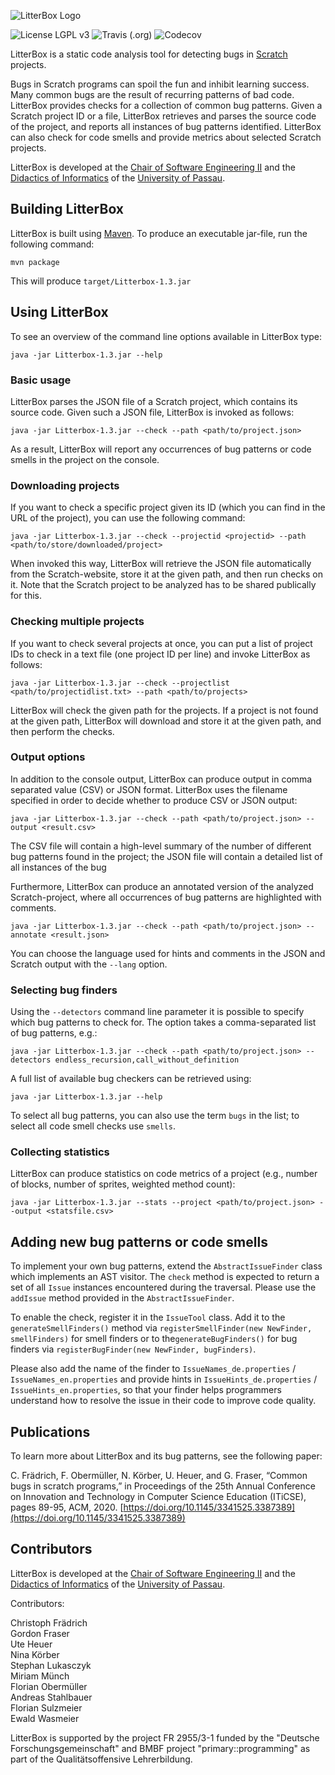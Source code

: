 
![LitterBox Logo](src/main/resources/litterbox.png "LitterBox Logo")

![License LGPL v3](https://img.shields.io/github/license/se2p/LitterBox?color=blue&style=flat-square)
![Travis (.org)](https://img.shields.io/travis/se2p/LitterBox?style=flat-square)
![Codecov](https://img.shields.io/codecov/c/github/se2p/LitterBox?style=flat-square)

LitterBox is a static code analysis tool for detecting bugs in
[Scratch](https://scratch.mit.edu/) projects.

Bugs in Scratch programs can spoil the fun and inhibit learning
success. Many common bugs are the result of recurring patterns of bad
code. LitterBox provides checks for a collection of common bug
patterns. Given a Scratch project ID or a file, LitterBox retrieves
and parses the source code of the project, and reports all instances
of bug patterns identified. LitterBox can also check for code smells
and provide metrics about selected Scratch projects.

LitterBox is developed at the
[Chair of Software Engineering II](https://www.fim.uni-passau.de/lehrstuhl-fuer-software-engineering-ii/)
and the [Didactics of Informatics](https://ddi.fim.uni-passau.de/) of the [University of Passau](https://www.uni-passau.de).

## Building LitterBox

LitterBox is built using [Maven](https://maven.apache.org/). To
produce an executable jar-file, run the following command:

```
mvn package
```

This will produce `target/Litterbox-1.3.jar`


## Using LitterBox

To see an overview of the command line options available in LitterBox type:

```
java -jar Litterbox-1.3.jar --help
```

### Basic usage

LitterBox parses the JSON file of a Scratch project, which contains
its source code. Given such a JSON file, LitterBox is invoked as follows:

```
java -jar Litterbox-1.3.jar --check --path <path/to/project.json>
```

As a result, LitterBox will report any occurrences of bug patterns or
code smells in the project on the console.


### Downloading projects

If you want to check a specific project given its ID (which you can
find in the URL of the project), you can use the following command:

```
java -jar Litterbox-1.3.jar --check --projectid <projectid> --path <path/to/store/downloaded/project>
```

When invoked this way, LitterBox will retrieve the JSON file
automatically from the Scratch-website, store it at the given path,
and then run checks on it. Note that the Scratch project to be
analyzed has to be shared publically for this.


### Checking multiple projects

If you want to check several projects at once, you can put a list of
project IDs to check in a text file (one project ID per line) and
invoke LitterBox as follows:

```
java -jar Litterbox-1.3.jar --check --projectlist <path/to/projectidlist.txt> --path <path/to/projects>
```

LitterBox will check the given path for the projects.
If a project is not found at the given path, LitterBox
will download and store it at the given path, and then perform
the checks.

### Output options

In addition to the console output, LitterBox can produce output in
comma separated value (CSV) or JSON format. LitterBox uses the
filename specified in order to decide whether to produce CSV or JSON
output:

```
java -jar Litterbox-1.3.jar --check --path <path/to/project.json> --output <result.csv>
```

The CSV file will contain a high-level summary of the number of
different bug patterns found in the project; the JSON file will
contain a detailed list of all instances of the bug

Furthermore, LitterBox can produce an annotated version of the
analyzed Scratch-project, where all occurrences of bug patterns are
highlighted with comments.

```
java -jar Litterbox-1.3.jar --check --path <path/to/project.json> --annotate <result.json>
```


You can choose the language used for hints and comments in the JSON
and Scratch output with the `--lang` option.


### Selecting bug finders

Using the `--detectors` command line parameter it is possible to
specify which bug patterns to check for. The option takes a
comma-separated list of bug patterns, e.g.:


```
java -jar Litterbox-1.3.jar --check --path <path/to/project.json> --detectors endless_recursion,call_without_definition
```

A full list of available bug checkers can be retrieved using:


```
java -jar Litterbox-1.3.jar --help
```

To select all bug patterns, you can also use the term `bugs` in the
list; to select all code smell checks use `smells`.



### Collecting statistics

LitterBox can produce statistics on code metrics of a project (e.g.,
number of blocks, number of sprites, weighted method count):

```
java -jar Litterbox-1.3.jar --stats --project <path/to/project.json> --output <statsfile.csv>
```



## Adding new bug patterns or code smells

To implement your own bug patterns, extend the `AbstractIssueFinder`
class which implements an AST visitor. The `check` method is expected
to return a set of all `Issue` instances encountered during the
traversal. Please use the `addIssue` method provided in the `AbstractIssueFinder`.

To enable the check, register it in the `IssueTool` class.
Add it to the `generateSmellFinders()` method via `registerSmellFinder(new NewFinder, smellFinders)` for smell finders or to the`generateBugFinders()` for bug finders via `registerBugFinder(new NewFinder, bugFinders)`.

Please also add the name of the finder to `IssueNames_de.properties` / `IssueNames_en.properties` and
provide hints in `IssueHints_de.properties` / `IssueHints_en.properties`, so that your finder helps programmers understand how to resolve the issue in their code to improve code quality.

## Publications

To learn more about LitterBox and its bug patterns, see the following paper:

C. Frädrich, F. Obermüller, N. Körber, U. Heuer, and G. Fraser, “Common bugs in scratch programs,” in Proceedings of
 the 25th Annual Conference on Innovation and Technology in Computer
 Science Education (ITiCSE), pages 89-95, ACM, 2020. [https://doi.org/10.1145/3341525.3387389](https://doi.org/10.1145/3341525.3387389)


## Contributors

LitterBox is developed at the
[Chair of Software Engineering II](https://www.fim.uni-passau.de/lehrstuhl-fuer-software-engineering-ii/)
and the [Didactics of Informatics](https://ddi.fim.uni-passau.de/) of
the [University of Passau](https://www.uni-passau.de).

Contributors:

Christoph Frädrich\
Gordon Fraser\
Ute Heuer\
Nina Körber\
Stephan Lukasczyk\
Miriam Münch\
Florian Obermüller\
Andreas Stahlbauer\
Florian Sulzmeier\
Ewald Wasmeier

LitterBox is supported by the project FR 2955/3-1 funded by the
"Deutsche Forschungsgemeinschaft" and BMBF project
"primary::programming" as part of the Qualitätsoffensive
Lehrerbildung.

